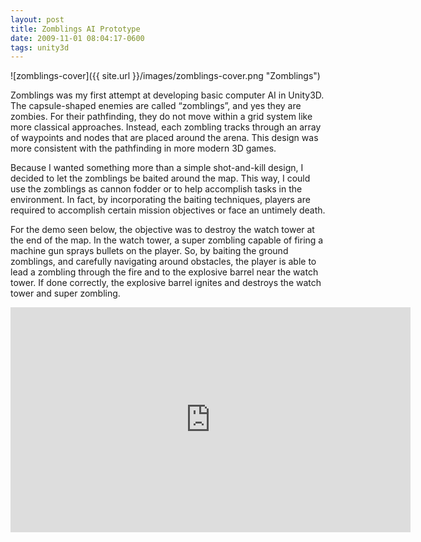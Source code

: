 ```yaml
---
layout: post
title: Zomblings AI Prototype
date: 2009-11-01 08:04:17-0600
tags: unity3d
---
```


![zomblings-cover]({{ site.url }}/images/zomblings-cover.png "Zomblings")

Zomblings was my first attempt at developing basic computer AI in Unity3D. The capsule-shaped enemies are called “zomblings”, and yes they are zombies. For their pathfinding, they do not move within a grid system like more classical approaches. Instead, each zombling tracks through an array of waypoints and nodes that are placed around the arena. This design was more consistent with the pathfinding in more modern 3D games.

Because I wanted something more than a simple shot-and-kill design, I decided to let the zomblings be baited around the map. This way, I could use the zomblings as cannon fodder or to help accomplish tasks in the environment. In fact, by incorporating the baiting techniques, players are required to accomplish certain mission objectives or face an untimely death.

For the demo seen below, the objective was to destroy the watch tower at the end of the map. In the watch tower, a super zombling capable of firing a machine gun sprays bullets on the player. So, by baiting the ground zomblings, and carefully navigating around obstacles, the player is able to lead a zombling through the fire and to the explosive barrel near the watch tower. If done correctly, the explosive barrel ignites and destroys the watch tower and super zombling.

<div class="video-wrapper">
	<iframe width="640" height="360" src="https://www.youtube.com/embed/SYf1E3mg3KU" frameborder="0" allowfullscreen></iframe>
</div>
